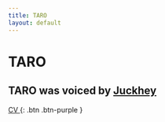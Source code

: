```yaml
---
title: TARO
layout: default
---
```

# TARO
## TARO was voiced by [Juckhey]

[CV ](https://drive.google.com/file/d/1xOCVkabH96wNyk7tCi6ELQYRaavXPMZu/view?usp=drivesdk){: .btn .btn-purple }

[juckhey]: https://www.youtube.com/@juckheyOfficial
